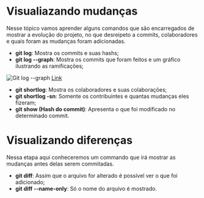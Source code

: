 # Visualiazando mudanças

Nesse tópico vamos aprender alguns comandos que são encarregados de mostrar a evolução do projeto, no que desreipeto a commits, colaboradores e quais foram as mudanças foram adicionadas.

- **git log**: Mostra os commits e suas hashs;
- **git log --graph**: Mostra os commits que foram feitos e um gráfico ilustrando as ramificações;

![Git log --graph](/2.IniciandoRepositórios/imagens/GitLogGraph.png)
[Link](https://blog.benkanouse.com/assets/img/git/git_merge_log.png)

- **git shortlog**: Mostra os colaboradores e suas colaborações;
- **git shortlog -sn**: Somente os contribuintes e quantas mudanças eles fizeram;
- **git show (Hash do commit)**: Apresenta o que foi modificado no determinado commit.

# Visualizando diferenças

Nessa etapa aqui conheceremos um commando que irá mostrar as mudanças antes delas serem commitadas. 

- **git diff**: Assim que o arquivo for alterado é possível ver o que foi adicionado;
- **git diff --name-only**: Só o nome do arquivo é mostrado.
